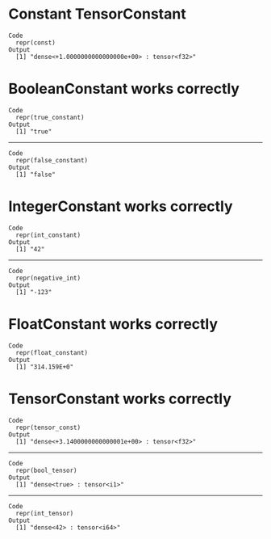 # Constant TensorConstant

    Code
      repr(const)
    Output
      [1] "dense<+1.0000000000000000e+00> : tensor<f32>"

# BooleanConstant works correctly

    Code
      repr(true_constant)
    Output
      [1] "true"

---

    Code
      repr(false_constant)
    Output
      [1] "false"

# IntegerConstant works correctly

    Code
      repr(int_constant)
    Output
      [1] "42"

---

    Code
      repr(negative_int)
    Output
      [1] "-123"

# FloatConstant works correctly

    Code
      repr(float_constant)
    Output
      [1] "314.159E+0"

# TensorConstant works correctly

    Code
      repr(tensor_const)
    Output
      [1] "dense<+3.1400000000000001e+00> : tensor<f32>"

---

    Code
      repr(bool_tensor)
    Output
      [1] "dense<true> : tensor<i1>"

---

    Code
      repr(int_tensor)
    Output
      [1] "dense<42> : tensor<i64>"

